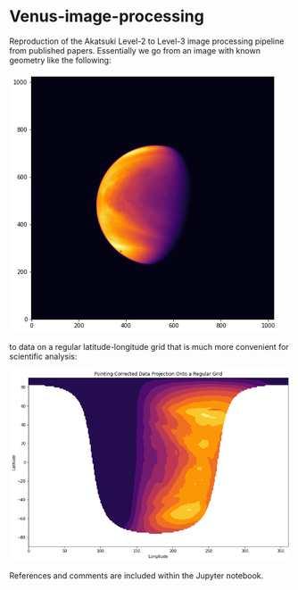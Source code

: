 # Venus-image-processing
Reproduction of the Akatsuki Level-2 to Level-3 image processing pipeline from published papers. Essentially we go from an image with known geometry like the following:

![alt text](level-2.png "Level 2 Image")


to data on a regular latitude-longitude grid that is much more convenient for scientific analysis: 

![alt text](level-3.png "Level 3 Image")

References and comments are included within the Jupyter notebook.